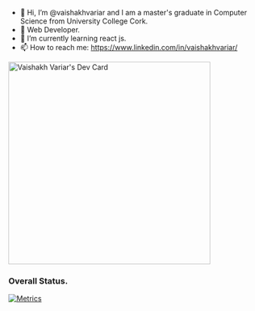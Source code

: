 - 👋 Hi, I’m @vaishakhvariar and I am a master's graduate in Computer Science from University College Cork.
- 👀 Web Developer.
- 🌱 I’m currently learning react js.
- 📫 How to reach me: https://www.linkedin.com/in/vaishakhvariar/

<a href="https://app.daily.dev/vaishakh_variar"><img src="https://api.daily.dev/devcards/f9b7b7ab7f7e45729d4df80f80dada4a.png?r=ybg" width="400" alt="Vaishakh Variar's Dev Card"/></a>

### Overall Status.
[![Metrics](https://metrics.lecoq.io/vaishakhvariar?template=classic&base.indepth=true&repositories.forks=true&repositories.affiliations=Realocity&isocalendar=1&languages=1&followup=1&people=1&activity=1&achievements=1&notable=1&lines=1&repositories=1&introduction=1&base.indepth=true&base.hireable=false&repositories=100&repositories.batch=100&repositories.forks=true&repositories.affiliations=Realocity&isocalendar.duration=half-year&languages.limit=8&languages.threshold=0%25&languages.other=false&languages.colors=github&languages.sections=most-used&languages.indepth=false&languages.analysis.timeout=15&languages.categories=markup%2C%20programming&languages.recent.categories=markup%2C%20programming&languages.recent.load=300&languages.recent.days=14&followup.sections=repositories&followup.indepth=false&people.limit=24&people.identicons=false&people.identicons.hide=false&people.size=28&people.types=followers%2C%20following&people.shuffle=false&activity.limit=5&activity.load=300&activity.days=14&activity.visibility=all&activity.timestamps=false&activity.filter=all&achievements.threshold=X&achievements.secrets=false&achievements.display=compact&achievements.limit=0&notable.from=organization&notable.repositories=false&notable.indepth=false&notable.types=commit&introduction.title=false&config.timezone=Asia%2FCalcutta&config.twemoji=true&config.octicon=true)](https://myportfolio-f07d9.firebaseapp.com/)

<!---
vaishakhvariar/vaishakhvariar is a ✨ special ✨ repository because its `README.md` (this file) appears on your GitHub profile.
You can click the Preview link to take a look at your changes.
--->
